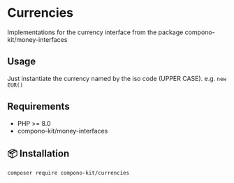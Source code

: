 # Currencies

Implementations for the currency interface from the package compono-kit/money-interfaces

## Usage

Just instantiate the currency named by the iso code (UPPER CASE).
e.g. `new EUR()`

## Requirements

* PHP >= 8.0
* compono-kit/money-interfaces

## 📦 Installation

```bash
composer require compono-kit/currencies
```
